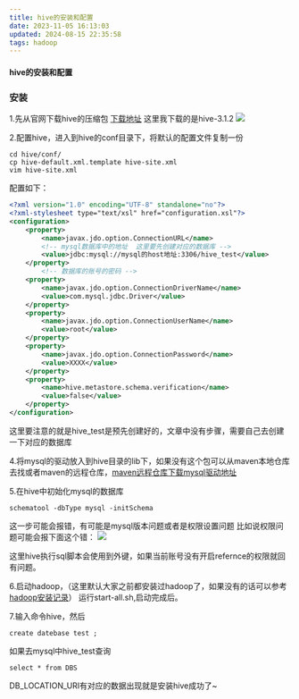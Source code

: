 ```yaml
---
title: hive的安装和配置
date: 2023-11-05 16:13:03
updated: 2024-08-15 22:35:58
tags: hadoop
---
```

#### hive的安装和配置
### 安装

1.先从官网下载hive的压缩包 [下载地址](http://www.apache.org/dyn/closer.cgi/hive/)
这里我下载的是hive-3.1.2
![](http://wxwwt-oss.oss-cn-hangzhou.aliyuncs.com/article_picture/hive%E5%AE%89%E8%A3%85%E5%92%8C%E9%85%8D%E7%BD%AE/hive3.1.2%E5%AE%98%E7%BD%91.png)

2.配置hive，进入到hive的conf目录下，将默认的配置文件复制一份
```shell
cd hive/conf/
cp hive-default.xml.template hive-site.xml
vim hive-site.xml
```
配置如下：
```xml
<?xml version="1.0" encoding="UTF-8" standalone="no"?>
<?xml-stylesheet type="text/xsl" href="configuration.xsl"?>
<configuration>
    <property>
        <name>javax.jdo.option.ConnectionURL</name>
        <!-- mysql数据库中的地址  这里要先创建对应的数据库 -->
        <value>jdbc:mysql://mysql的host地址:3306/hive_test</value>
    </property>
        <!-- 数据库的账号的密码 -->
    <property>
        <name>javax.jdo.option.ConnectionDriverName</name>
        <value>com.mysql.jdbc.Driver</value>
    </property>
    <property>
        <name>javax.jdo.option.ConnectionUserName</name>
        <value>root</value>
    </property>
    <property>
        <name>javax.jdo.option.ConnectionPassword</name>
        <value>XXXX</value>
    </property>
    <property>
        <name>hive.metastore.schema.verification</name>
        <value>false</value>
    </property>
</configuration>
```
这里要注意的就是hive_test是预先创建好的，文章中没有步骤，需要自己去创建一下对应的数据库

4.将mysql的驱动放入到hive目录的lib下，如果没有这个包可以从maven本地仓库去找或者maven的远程仓库，[maven远程仓库下载mysql驱动地址](https://mvnrepository.com/artifact/mysql/mysql-connector-java)


5.在hive中初始化mysql的数据库
```
schematool -dbType mysql -initSchema
```
这一步可能会报错，有可能是mysql版本问题或者是权限设置问题
比如说权限问题可能会报下面这个错：
![](http://wxwwt-oss.oss-cn-hangzhou.aliyuncs.com/article_picture/hive%E5%AE%89%E8%A3%85%E5%92%8C%E9%85%8D%E7%BD%AE/%E6%9D%83%E9%99%90%E9%97%AE%E9%A2%98.jpg)

这里hive执行sql脚本会使用到外键，如果当前账号没有开启refernce的权限就回有问题。

6.启动hadoop，（这里默认大家之前都安装过hadoop了，如果没有的话可以参考[hadoop安装记录](https://juejin.im/post/5d3db3b2e51d457761476235)）
运行start-all.sh,启动完成后。

7.输入命令hive，然后
```
create datebase test ;
```
如果去mysql中hive_test查询
```
select * from DBS
```
DB_LOCATION_URI有对应的数据出现就是安装hive成功了~
